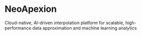 # NeoApexion
Cloud-native, AI-driven interpolation platform for scalable, high-performance data approximation and machine learning analytics
